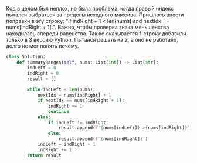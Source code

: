 Код в целом был неплох, но была проблема, когда правый индекс пытался выбраться за пределы исходного массива. Пришлось внести поправки в эту строку: "if indRight + 1 < len(nums) and nextIdx == nums[indRight + 1]:". Важно, чтобы проверка знака меньшенства находилась впереди равенства. Также оказывается f-строку добавили только в 3 версию Python. Пытался решать на 2, а оно не работало, долго не мог понять почему. 

```python
class Solution:
    def summaryRanges(self, nums: List[int]) -> List[str]:
        indLeft = 0
        indRight = 0
        result = []
        
        while indLeft < len(nums):
            nextIdx = nums[indRight] + 1
            if nextIdx == nums[indRight + 1]:
                indRight += 1
                continue
            else:
                if indLeft != indRight:
                    result.append(f'{nums[indLeft]}->{nums[indRight]}')
                else:
                    result.append(f'{nums[indRight]}')
            indLeft = indRight + 1
            indRight += 1
        return result
```
